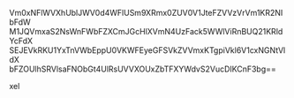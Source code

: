 Vm0xNFlWVXhUblJWV0d4WFlUSm9XRmx0ZUV0V1JteFZVVzVrVm1KR2NIbFdW
M1JQVmxaS2NsWnFWbFZXCmJGcHlXVmN4UzFack5WWlViRnBUQ21KRldYcFdX
SEJEVkRKU1YxTnVWbEppU0VKWFEyeGFSVkZVVmxKTgpiVkl6V1cxNGNtVldX
bFZOUlhSRVlsaFNObGt4UlRsUVVXOUxZbTFXYWdvS2VucDIKCnF3bg==

xel